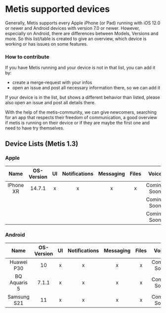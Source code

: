 # Metis supported devices

Generally, Metis supports every Apple iPhone (or Pad) running with iOS 12.0 or newer and Android devices with version 7.0 or newer. However, especially on Android, there are differences between Models, Versions and more. So this list/table is created to give an overview, which device is working or has issues on some features.



### How to contribute

If you have Metis running and your device is not in that list, you can add it by:

- create a merge-request with your infos
- open an issue and post all necessary information there, so we can add it

If your device is in the list, but shows a different behavior than listed, please also open an issue and post all details there.



With the help of the metis-community, we can give newcomers, searching for an app that respects their freedom of communication, a good overview if metis is running on their device or if they are maybe the first one and need to have try themselves.



## Device Lists (Metis 1.3)

### Apple

|   Name    | OS-Version |  UI  | Notifications | Messaging | Files |    Voice    |    Video    |
| :-------: | :--------: | :--: | :-----------: | :-------: | :---: | :---------: | :---------: |
| IPhone XR |   14.7.1   |  x   |       x       |     x     |   x   | Coming Soon | Coming Soon |
|           |            |      |               |           |       | Coming Soon | Coming Soon |
|           |            |      |               |           |       | Coming Soon | Coming Soon |





### Android

|     Name     | OS-Version |  UI  | Notifications | Messaging | Files |    Voice    |    Video    |
| :----------: | :--------: | :--: | :-----------: | :-------: | :---: | :---------: | :---------: |
|  Huawei P30  |     10     |  x   |       x       |     x     |   x   | Coming Soon | Coming Soon |
| BQ Aquaris 5 |   7.1.1    |  x   |       x       |     x     |   x   | Coming Soon | Coming Soon |
| Samsung S21  |     11     |  x   |       x       |     x     |   x   | Coming Soon | Coming Soon |

